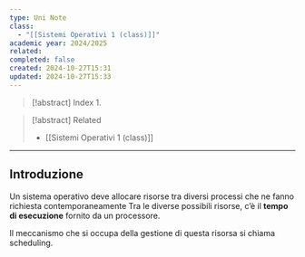 ```yaml
---
type: Uni Note
class:
  - "[[Sistemi Operativi 1 (class)]]"
academic year: 2024/2025
related: 
completed: false
created: 2024-10-27T15:31
updated: 2024-10-27T15:33
---
```

>[!abstract] Index
>1. 

>[!abstract] Related
>- [[Sistemi Operativi 1 (class)]]

---
## Introduzione

Un sistema operativo deve allocare risorse tra diversi processi che ne fanno richiesta contemporaneamente
Tra le diverse possibili risorse, c’è il **tempo di esecuzione** fornito da un processore.

Il meccanismo che si occupa della gestione di questa risorsa si chiama scheduling.
